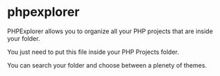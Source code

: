 # phpexplorer

PHPExplorer allows you to organize all your PHP projects that are inside your folder.

You just need to put this file inside your PHP Projects folder.

You can search your folder and choose between a plenety of themes.

